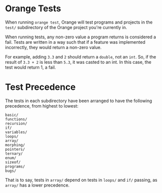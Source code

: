 # Orange Tests

When running `orange test`, Orange will test programs and projects in the `test/` subdirectory of the Orange project you're currently in. 

When running tests, any non-zero value a program returns is considered a fail. Tests are written in a way such that if a feature was implemented incorrectly, they would return a non-zero value.

For example, adding `3.3` and `2` should return a `double`, not an `int`. So, if the result of `3.3 + 2` is less than `5.3`, it was casted to an int. In this case, the test would return 1, a fail. 

# Test Precedence 

The tests in each subdirectory have been arranged to have the following precedence, from highest to lowest:

```
basic/
functions/
recursion/
if/
variables/
loops/
array/
morphing/
pointers/
ternary/
enum/
sizeof/
programs/
bugs/
``` 

That is to say, tests in `array/` depend on tests in `loops/` and `if/` passing, as `array/` has a lower precedence. 
